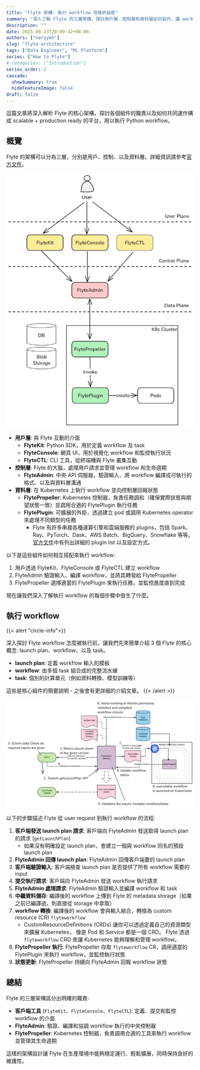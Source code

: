 ```yaml
---
title: "Flyte 架構: 執行 workflow 背後的祕密"
summary: "深入了解 Flyte 的三層架構，探討用戶層、控制層和資料層如何協作，讓 workflow 在大規模環境中穩定運行"
description: ""
date: 2025-08-23T20:09:42+08:00
authors: ["naryyeh"]
slug: "flyte-architecture"
tags: ["Data Engineer", "ML Platform"]
series: ["How to Flyte"]
# categories: ["Introduction"]
series_order: 2
cascade:
  showSummary: true
  hideFeatureImage: false
draft: false
---
```


這篇文章將深入解析 Flyte 的核心架構，探討各個組件的職責以及如何共同運作構成 scalable +
production ready 的平台，用以執行 Python workflow。

## 概覽

Flyte 的架構可以分為三層，分別是用戶、控制、以及資料層。詳細資訊請參考[官方文件](https://www.union.ai/docs/v1/flyte/architecture/component-architecture/)。

![flyte-architecture-overview-simple](img/flyte-architecture-overview-simple.png "簡化的 Flyte 架構")


- **用戶層**: 與 Flyte 互動的介面
    - **FlyteKit**: Python SDK，用於定義 workflow 及 task
    - **FlyteConsole**: 網頁 UI，用於視覺化 workflow 和監控執行狀況
    - **FlyteCTL**: CLI 工具，從終端機與 Flyte 叢集互動
- **控制層**: Flyte 的大腦，處理用戶請求並管理 workflow 和生命週期
    - **FlyteAdmin**: 中央 API 伺服器，驗證輸入、將 workflow 編譯成可執行的格式、以及與資料層溝通
- **資料層**: 在 Kubernetes 上執行 workflow 並向控制層回報狀態
    - **FlytePropeller**: Kubernetes 控制器，負責任務調和（確保實際狀態與期望狀態一致）並調用合適的 FlytePlugin 執行任務
    - **FlytePlugin**: 可擴展的外掛，透過建立 pod 或調用 Kubernetes operator 來處理不同類型的任務
        - Flyte 有許多串接各種運算引擎和雲端服務的 plugins，包括 Spark、Ray、PyTorch、Dask、AWS
        Batch、BigQuery、Snowflake 等等。
        [官方文件](https://www.union.ai/docs/v1/flyte/deployment/flyte-plugins/kubernetes-plugins/)中有列出詳細的
        plugin list 以及設定方式。


以下是這些組件如何相互搭配來執行 workflow:
1. 用戶透過 FlyteKit、FlyteConsole 或 FlyteCTL 建立 workflow
2. FlyteAdmin 驗證輸入、編譯 workflow，並將其轉發給 FlytePropeller
3. FlytePropeller 選擇適當的 FlytePlugin 來執行任務，並監控進度直到完成

現在讓我們深入了解執行 workflow 的每個步驟中發生了什麼。

## 執行 workflow

{{< alert "circle-info">}}

深入探討 Flyte workflow 怎麼被執行前，讓我們先來簡單介紹 3 個 Flyte 的核心概念: launch
plan、workflow、以及 task。
- **launch plan**: 定義 workflow 輸入的模板
- **workflow**: 由多個 task 組合成的完整流水線
- **task**: 個別的計算單元（例如資料轉換、模型訓練等）

這些是核心組件的簡要說明 - 之後會有更詳細的介紹文章。
{{< /alert >}}

![register-execute-workflow](img/register-execute-workflow.png "註冊並執行 workflow")


以下的步驟描述 Flyte 從 user request 到執行 workflow 的流程:

1. **客戶端發送 launch plan 請求**: 客戶端向 FlyteAdmin 發送取得 launch plan 的請求 (`getLaunchPlan`)
    - 如果沒有明確設定 launch plan，會建立一個與 workflow 同名的預設 launch plan
2. **FlyteAdmin 回傳 launch plan**: FlyteAdmin 回傳客戶端要的 launch plan
3. **客戶端驗證輸入**: 客戶端檢查 launch plan 是否提供了所有 workflow 需要的 input
4. **提交執行請求**: 客戶端向 FlyteAdmin 發送 workflow 執行請求
5. **FlyteAdmin 處理請求**: FlyteAdmin 驗證輸入並編譯 workflow 和 task
6. **中繼資料儲存**: 編譯後的 workflow 上傳到 Flyte 的 metadata storage（如果之前已編譯過，則直接從 storage 中拿取）
7. **workflow 轉換**: 編譯後的 workflow 會與輸入結合，轉換為 custom resource (CR) `flyteworkflow`
    - CustomResourceDefinitions (CRDs) 讓你可以透過定義自己的資源類型來擴展 Kubernetes，
    像是 Pod 和 Service 都是一個 CRD。 Flyte 透過 `flyteworkflow` CRD 來讓 Kubernetes
    能夠理解和管理 workflow。
8. **FlytePropeller 執行**: FlytePropeller 存取 `flyteworkflow` CR，調用適當的 FlytePlugin 來執行 workflow，並監控執行狀態
9. **狀態更新**: FlytePropeller 持續向 FlyteAdmin 回報 workflow 狀態


## 總結

Flyte 的三層架構區分出明確的職責: 

- **客戶端工具** (`FlyteKit`、`FlyteConsole`、`FlyteCTL`): 定義、提交和監控 workflow 的介面
- **FlyteAdmin**: 驗證、編譯和協調 workflow 執行的中央控制器
- **FlytePropeller**: Kubernetes 控制器，負責調用合適的工具來執行 workflow 並管理其生命週期

這樣的架構設計讓 Flyte 在生產環境中能夠穩定運行、輕鬆擴展，同時保持良好的維護性。
